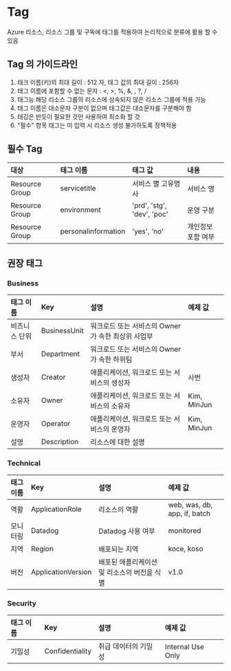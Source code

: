 # Tag
Azure 리소스, 리소스 그룹 및 구독에 태그를 적용하여 논리적으로 분류에 활용 할 수 있음

## Tag 의 가이드라인
1. 태크 이름(키)의 최대 길이 : 512 자, 태그 값의 최대 길이 : 256자
2. 태그 이름에 포함할 수 없는 문자 : <, >, %, &, \, ?, /
3. 태그능 해당 리소스 그룹의 리소스에 상속되지 않은 리소스 그룹에 적용 가능
4. 태그 이름은 대소문자 구분이 없으며 태그값은 대소문자를 구분해야 함
5. 태깅은 반듯이 필요한 것만 사용하여 최소화 할 것
6. "필수" 항목 태그는 미 입력 시 리소스 생성 불가하도록 정책적용

## 필수 Tag
| 대상 | 태그 이름 | 태그 값 | 내용|
|:---|:---|:---|:---|
|Resource Group | servicetitle | 서비스 별 고유명사 | 서비스 명 |
|Resource Group | environment | 'prd', 'stg', 'dev', 'poc' | 운영 구분 |
|Resource Group | personalinformation | 'yes', 'no' | 개인정보 포함 여부 |

## 권장 태그
### Business
| 태그 이름 | Key | 설명 | 예제 값 |  
|:---|:---|:---|:---|  
| 비즈니스 단위 | BusinessUnit | 워크로드 또는 서비스의 Owner 가 속한 최상위 사업부 | |
| 부서 | Department | 워크로드 또는 서비스의 Owner 가 속한 하위팀 | |
| 생성자 | Creator | 애플리케이션, 워크로드 또는 서비스의 생성자 | 사번 |
| 소유자 | Owner | 애플리케이션, 워크로드 또는 서비스의 소유자 | Kim, MinJun |
| 운영자 | Operator | 애플리케이션, 워크로드 또는 서비스의 운영자 | Kim, MinJun |
| 설명 | Description | 리소스에 대한 설명 | |  

### Technical
| 태그 이름 | Key | 설명 | 예제 값 |  
|:---|:---|:---|:---|  
| 역활 | ApplicationRole | 리소스의 역활 | web, was, db, app, if, batch |
| 모니터링 | Datadog | Datadog 사용 여부 | monitored |
| 지역 | Region | 배포되는 지역 | koce, koso |
| 버전 | ApplicationVersion | 배포된 애플리케이션 및 리소스의 버전을 식별 | v1.0 |

### Security  
| 태그 이름 | Key | 설명 | 예제 값 |  
|:---|:---|:---|:---|  
| 기밀성 | Confidentiality | 취급 데이터의 기밀성 | Internal Use Only |
